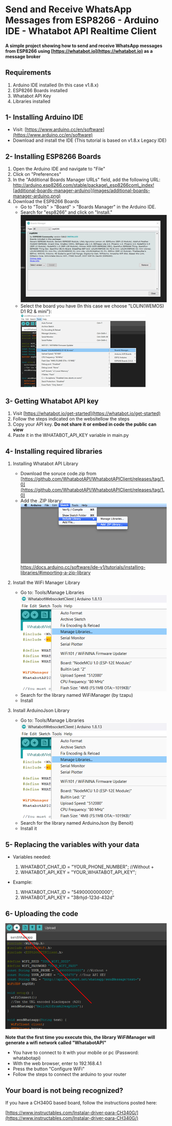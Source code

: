 # Send and Receive WhatsApp Messages from ESP8266 - Arduino IDE - Whatabot API Realtime Client

#### A simple project showing how to send and receive WhatsApp messages from ESP8266 using [https://whatabot.io](https://whatabot.io) as a message broker

## Requirements

1. Arduino IDE installed (In this case v1.8.x)
2. ESP8266 Boards installed
3. Whatabot API Key
4. Libraries installed

## 1- Installing Arduino IDE

* Visit: [https://www.arduino.cc/en/software](https://www.arduino.cc/en/software)
* Download and install the IDE (This tutorial is based on v1.8.x Legacy IDE)

## 2- Installing ESP8266 Boards

1. Open the Arduino IDE and navigate to "File"
2. Click on "Preferences"
3. In the "Additional Boards Manager URLs" field, add the following URL: http://arduino.esp8266.com/stable/package\_esp8266com\_index![additional-boards-manager-arduino](images/additional-boards-manager-arduino.png)
4. Download the ESP8266 Boards
   * Go to "Tools" > "Board" > "Boards Manager" in the Arduino IDE.
   * Search for "esp8266" and click on "Install."![searching-esp8266-board](images/searching-esp8266-board.png)
   * Select the board you have (In this case we choose "LOLIN(WEMOS) D1 R2 & mini"):![selecting-wemos-d1-mini](images/selecting-wemos-d1-mini.png)

## 3- Getting Whatabot API key

1. Visit [https://whatabot.io/get-started](https://whatabot.io/get-started)
2. Follow the steps indicated on the websitellow the steps
3. Copy your API key. **Do not share it or embed in code the public can view**
4. Paste it in the WHATABOT_API_KEY variable in main.py

## 4- Installing required libraries

1. Installing Whatabot API Library

   * Download the soruce code.zip from [https://github.com/WhatabotAPI/WhatabotAPIClient/releases/tag/1.0](https://github.com/WhatabotAPI/WhatabotAPIClient/releases/tag/1.0)
   * Add the .ZIP library:![adding-whatabot-library](images/adding-whatabot-library.png)
     https://docs.arduino.cc/software/ide-v1/tutorials/installing-libraries/#importing-a-zip-library
2. Install the WiFi Manager Library

   * Go to: Tools/Manage Libraries![manage-libraries-arduino](images/manage-libraries-arduino.png)
   * Search for the library named WiFiManager (by tzapu)
   * Install
3. Install ArduinoJson Library

   * Go to: Tools/Manage Libraries![manage-libraries-arduino](images/manage-libraries-arduino.png)
   * Search for the library named ArduinoJson (by Benoit)
   * Install it

## 5- Replacing the variables with your data

* Variables needed:

  1. WHATABOT\_CHAT\_ID = "YOUR\_PHONE\_NUMBER"; //Without +
  2. WHATABOT\_API\_KEY = "YOUR\_WHATABOT\_API\_KEY";
* Example:

  1. WHATABOT_CHAT_ID = "5490000000000";
  2. WHATABOT_API_KEY = "38rhjd-123d-432d"

## 6- Uploading the code

![upload-arduino-code](images/upload-arduino-code.png)

**Note that the first time you execute this, the library WiFiManager will generate a wifi network called "WhatabotAPI"**

* You have to connect to it with your mobile or pc (Password: whatabotapi)
* With the web browser, enter to 192.168.4.1
* Press the button "Configure WiFi"
* Follow the steps to connect the arduino to your router

## Your board is not being recognized?

If you have a CH340G based board, follow the instructions posted here:

[https://www.instructables.com/Instalar-driver-para-CH340G/](https://www.instructables.com/Instalar-driver-para-CH340G/)
